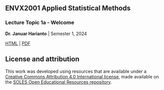 ## ENVX2001 Applied Statistical Methods
### Lecture Topic 1a - Welcome 

**Dr. Januar Harianto** | Semester 1, 2024

[HTML](https://januarharianto.github.io/ENVX2001-2024-Lecture-Week01a/) | [PDF]()

## License and attribution

This work was developed using resources that are available under a [Creative Commons Attribution 4.0 International license][cc-by], made available on the [SOLES Open Educational Resources repository][soles-oer].

[cc-by]: http://creativecommons.org/licenses/by/4.0/
[soles-oer]: https://github.com/usyd-soles-edu
